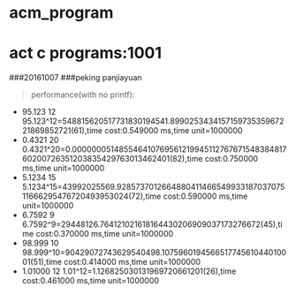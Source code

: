 # acm_program
# act c programs:1001
###20161007
###peking panjiayuan 

> performance(with no printf):
* 95.123 
12
95.123^12=548815620517731830194541.899025343415715973535967221869852721(61),time cost:0.549000 ms,time unit=1000000
* 0.4321 
20
0.4321^20=0.00000005148554641076956121994511276767154838481760200726351203835429763013462401(82),time cost:0.750000 ms,time unit=1000000
* 5.1234
15
5.1234^15=43992025569.928573701266488041146654993318703707511666295476720493953024(72),time cost:0.590000 ms,time unit=1000000
* 6.7592
9
6.7592^9=29448126.764121021618164430206909037173276672(45),time cost:0.370000 ms,time unit=1000000
* 98.999
10
98.999^10=90429072743629540498.107596019456651774561044010001(51),time cost:0.414000 ms,time unit=1000000
* 1.01000
12
1.01^12=1.126825030131969720661201(26),time cost:0.461000 ms,time unit=1000000

